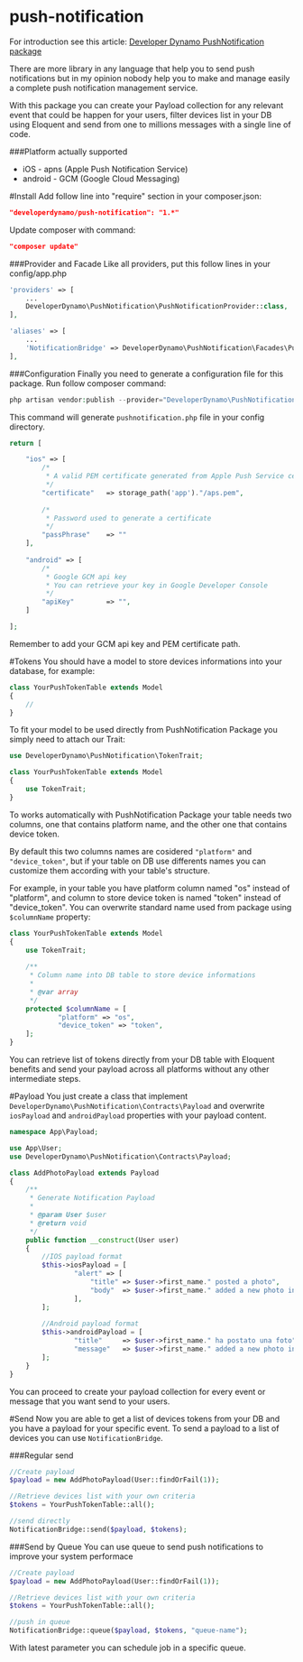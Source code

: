 # push-notification
For introduction see this article: [Developer Dynamo PushNotification package](http://developerdynamo.it/2016/05/01/super-powerfull-laravel-pushnotification-package/)

There are more library in any language that help you to send push notifications but in my opinion nobody help you to make and manage easily a complete push notification management service.

With this package you can create your Payload collection for any relevant event that could be happen for your users, filter devices list in your DB using Eloquent and send from one to millions messages with a single line of code.

###Platform actually supported
- iOS - apns (Apple Push Notification Service)
- android - GCM (Google Cloud Messaging)

#Install
Add follow line into "require" section in your composer.json:

```json
"developerdynamo/push-notification": "1.*"
```

Update composer with command:

```json
"composer update"
```

###Provider and Facade
Like all providers, put this follow lines in your config/app.php

```php
'providers' => [
	...
	DeveloperDynamo\PushNotification\PushNotificationProvider::class,
],
```

```php
'aliases' => [
	...
	'NotificationBridge' => DeveloperDynamo\PushNotification\Facades\PushNotificationBridge::class,
],
```

###Configuration
Finally you need to generate a configuration file for this package.
Run follow composer command:

```php
php artisan vendor:publish --provider="DeveloperDynamo\PushNotification\PushNotificationProvider"
```

This command will generate `pushnotification.php` file in your config directory.
```php
return [

    "ios" => [
    	/*
    	 * A valid PEM certificate generated from Apple Push Service certificate
    	 */
        "certificate" 	=> storage_path('app')."/aps.pem",
    		
    	/*
    	 * Password used to generate a certificate
    	 */
        "passPhrase"  	=> ""
    ],
	
    "android" => [
    	/*
    	 * Google GCM api key
    	 * You can retrieve your key in Google Developer Console
    	 */
        "apiKey"      	=> "",
    ]

];
```
Remember to add your GCM api key and PEM certificate path.

#Tokens
You should have a model to store devices informations into your database, for example: 
```php
class YourPushTokenTable extends Model
{
    //
}
```

To fit your model to be used directly from PushNotification Package you simply need to attach our Trait:

```php
use DeveloperDynamo\PushNotification\TokenTrait;

class YourPushTokenTable extends Model
{
    use TokenTrait;
}
```

To works automatically with PushNotification Package your table needs two columns, one that contains platform name, and the other one that contains device token.

By default this two columns names are cosidered `"platform"` and `"device_token"`, but if your table on DB use differents names you can customize them according with your table's structure.

For example, in your table you have platform column named "os" instead of "platform", and column to store device token is named "token" instead of "device_token". You can overwrite standard name used from package using `$columnName` property:

```php
class YourPushTokenTable extends Model
{
    use TokenTrait;
    
    /**
	 * Column name into DB table to store device informations
	 * 
	 * @var array
	 */
	protected $columnName = [
			"platform" => "os",
			"device_token" => "token",
	];
}
```

You can retrieve list of tokens directly from your DB table with Eloquent benefits and send your payload across all platforms without any other intermediate steps.

#Payload
You just create a class that implement `DeveloperDynamo\PushNotification\Contracts\Payload` and overwrite `iosPayload` and `androidPayload` properties with your payload content.

```php
namespace App\Payload;

use App\User;
use DeveloperDynamo\PushNotification\Contracts\Payload;

class AddPhotoPayload extends Payload
{
	/**
	 * Generate Notification Payload
	 *
	 * @param User $user
	 * @return void
	 */
	public function __construct(User user)
	{
		//IOS payload format	
		$this->iosPayload = [
				"alert" => [
					"title" => $user->first_name." posted a photo",
					"body" 	=> $user->first_name." added a new photo in her gallery",
				],
		];
		
		//Android payload format
		$this->androidPayload = [
				"title" 	=> $user->first_name." ha postato una foto",
				"message" 	=> $user->first_name." added a new photo in her gallery",
		];
	}
}
```
You can proceed to create your payload collection for every event or message that you want send to your users.

#Send
Now you are able to get a list of devices tokens from your DB and you have a payload for your specific event.
To send a payload to a list of devices you can use `NotificationBridge`.

###Regular send
```php
//Create payload
$payload = new AddPhotoPayload(User::findOrFail(1));

//Retrieve devices list with your own criteria
$tokens = YourPushTokenTable::all();

//send directly
NotificationBridge::send($payload, $tokens);
```

###Send by Queue 
You can use queue to send push notifications to improve your system performace

```php
//Create payload
$payload = new AddPhotoPayload(User::findOrFail(1));

//Retrieve devices list with your own criteria
$tokens = YourPushTokenTable::all();

//push in queue
NotificationBridge::queue($payload, $tokens, "queue-name");
```

With latest parameter you can schedule job in a specific queue. 

